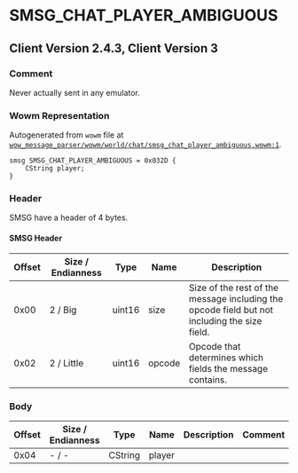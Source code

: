 # SMSG_CHAT_PLAYER_AMBIGUOUS

## Client Version 2.4.3, Client Version 3

### Comment

Never actually sent in any emulator.

### Wowm Representation

Autogenerated from `wowm` file at [`wow_message_parser/wowm/world/chat/smsg_chat_player_ambiguous.wowm:1`](https://github.com/gtker/wow_messages/tree/main/wow_message_parser/wowm/world/chat/smsg_chat_player_ambiguous.wowm#L1).
```rust,ignore
smsg SMSG_CHAT_PLAYER_AMBIGUOUS = 0x032D {
    CString player;
}
```
### Header

SMSG have a header of 4 bytes.

#### SMSG Header

| Offset | Size / Endianness | Type   | Name   | Description |
| ------ | ----------------- | ------ | ------ | ----------- |
| 0x00   | 2 / Big           | uint16 | size   | Size of the rest of the message including the opcode field but not including the size field.|
| 0x02   | 2 / Little        | uint16 | opcode | Opcode that determines which fields the message contains.|

### Body

| Offset | Size / Endianness | Type | Name | Description | Comment |
| ------ | ----------------- | ---- | ---- | ----------- | ------- |
| 0x04 | - / - | CString | player |  |  |

